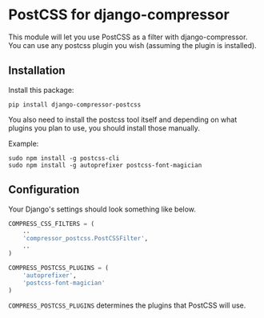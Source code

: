 PostCSS for django-compressor
============================
This module will let you use PostCSS as a filter with django-compressor. You can
use any postcss plugin you wish (assuming the plugin is installed).

Installation
------------

Install this package:

    pip install django-compressor-postcss

You also need to install the postcss tool itself and depending on what plugins
you plan to use, you should install those manually.

Example:

    sudo npm install -g postcss-cli
    sudo npm install -g autoprefixer postcss-font-magician

Configuration
-------------

Your Django's settings should look something like below.

```python
COMPRESS_CSS_FILTERS = (
    ..
    'compressor_postcss.PostCSSFilter',
    ..
)

COMPRESS_POSTCSS_PLUGINS = (
    'autoprefixer',
    'postcss-font-magician'
)
```

`COMPRESS_POSTCSS_PLUGINS` determines the plugins that PostCSS will use.
